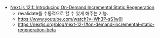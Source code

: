 - [Next.js 12.1: Introducing On-Demand Incremental Static Regeneration](https://www.youtube.com/watch?v=BGexHR1tuOA) 
	- revalidate를 수동적으로 할 수 있게 해주는 기능. 
	- https://www.youtube.com/watch?v=Wh3P-sS1w0I
	- https://nextjs.org/blog/next-12-1#on-demand-incremental-static-regeneration-beta